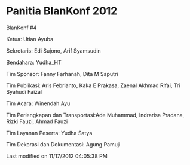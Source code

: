 # Panitia BlanKonf 2012

BlanKonf #4

Ketua: Utian Ayuba

Sekretaris: Edi Sujono, Arif Syamsudin

Bendahara: Yudha_HT

Tim Sponsor: Fanny Farhanah, Dita M Saputri

Tim Publikasi: Aris Febrianto, Kaka E Prakasa, Zaenal Akhmad Rifai, Tri Syahudi
Faizal

Tim Acara: Winendah Ayu

Tim Perlengkapan dan Transportasi:Ade Muhammad, Indrarisa Pradana, Rizki Fauzi, Ahmad Fauzi

Tim Layanan Peserta: Yudha Satya

Tim Dekorasi dan Dokumentasi: Agung Pamuji

Last modified on 11/17/2012 04:05:38 PM



